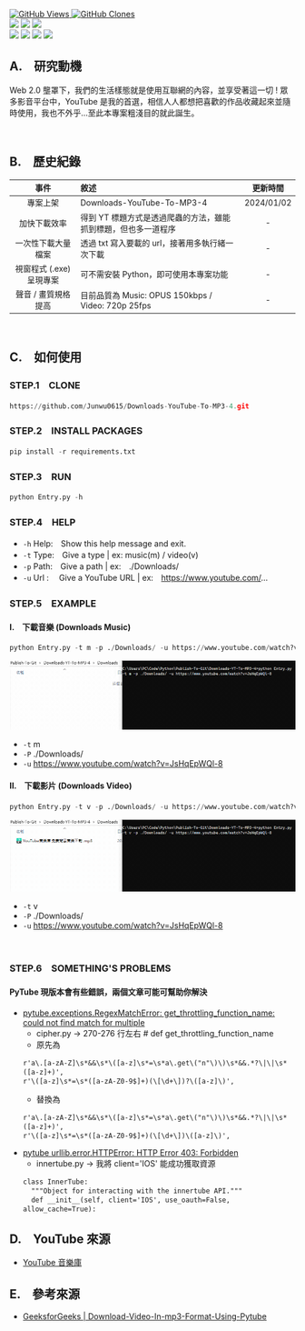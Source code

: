 <a href='https://github.com/Junwu0615/Downloads-YouTube-To-MP3-4'><img alt='GitHub Views' src='https://views.whatilearened.today/views/github/Junwu0615/Downloads-YouTube-To-MP3-4.svg'> 
<a href='https://github.com/Junwu0615/Downloads-YouTube-To-MP3-4'><img alt='GitHub Clones' src='https://img.shields.io/badge/dynamic/json?color=success&label=Clone&query=count_total&url=https://gist.githubusercontent.com/Junwu0615/acb7aeb93f554e94a7a6db8e909bc0c6/raw/Downloads-YouTube-To-MP3-4_clone.json&logo=github'> </br>
[![](https://img.shields.io/badge/Project-YouTube_Downloads-blue.svg?style=plastic)](https://github.com/Junwu0615/Downloads-YouTube-To-MP3-4) 
[![](https://img.shields.io/badge/Project-Web_Crawler-blue.svg?style=plastic)](https://github.com/Junwu0615/Downloads-YouTube-To-MP3-4) 
[![](https://img.shields.io/badge/Language-Python_3.12.0-blue.svg?style=plastic)](https://www.python.org/) </br>
[![](https://img.shields.io/badge/Package-PyTube_15.0.0-green.svg?style=plastic)](https://pypi.org/project/pytube/) 
[![](https://img.shields.io/badge/Package-BeautifulSoup_4.12.2-green.svg?style=plastic)](https://pypi.org/project/beautifulsoup4/) 
[![](https://img.shields.io/badge/Package-Requests_2.31.0-green.svg?style=plastic)](https://pypi.org/project/requests/) 
[![](https://img.shields.io/badge/Package-ArgumentParser_1.2.1-green.svg?style=plastic)](https://pypi.org/project/argumentparser/) 


## A.　研究動機
Web 2.0 壟罩下，我們的生活樣態就是使用互聯網的內容，並享受著這一切 ! 眾多影音平台中，YouTube 是我的首選，相信人人都想把喜歡的作品收藏起來並隨時使用，我也不外乎...至此本專案粗淺目的就此誕生。

<br/>

## B.　歷史紀錄
| 事件 | 敘述 | 更新時間 |
| :--: | :-- | :--: |
| 專案上架 | Downloads-YouTube-To-MP3-4 | 2024/01/02 |
| 加快下載效率 | 得到 YT 標題方式是透過爬蟲的方法，雖能抓到標題，但也多一道程序 | - |
| 一次性下載大量檔案 | 透過 txt 寫入要載的 url，接著用多執行緒一次下載 | - |
| 視窗程式 (.exe) 呈現專案 | 可不需安裝 Python，即可使用本專案功能 | - |
| 聲音 / 畫質規格提高 | 目前品質為 Music: OPUS 150kbps / Video: 720p 25fps | - |

<br/>

## C.　如何使用

### STEP.1　CLONE
```py
https://github.com/Junwu0615/Downloads-YouTube-To-MP3-4.git
```

### STEP.2　INSTALL PACKAGES
```py
pip install -r requirements.txt
```

### STEP.3　RUN
```py
python Entry.py -h
```

### STEP.4　HELP
- `-h` Help:　Show this help message and exit.
- `-t` Type:　Give a type | ex: music(m) / video(v)
- `-p` Path:　Give a path | ex:　./Downloads/
- `-u` Url :　 Give a YouTube URL | ex:　https://www.youtube.com/...

### STEP.5　EXAMPLE
#### I.　下載音樂 (Downloads Music)
```py
python Entry.py -t m -p ./Downloads/ -u https://www.youtube.com/watch?v=JsHqEpWQl-8
```
<img src="https://github.com/Junwu0615/Downloads-YouTube-To-MP3-4/blob/main/sample/music.gif">

- `-t` m
- `-P` ./Downloads/
- `-u` https://www.youtube.com/watch?v=JsHqEpWQl-8

#### II.　下載影片 (Downloads Video)
```py
python Entry.py -t v -p ./Downloads/ -u https://www.youtube.com/watch?v=JsHqEpWQl-8
```
<img src="https://github.com/Junwu0615/Downloads-YouTube-To-MP3-4/blob/main/sample/video.gif">

- `-t` v
- `-P` ./Downloads/
- `-u` https://www.youtube.com/watch?v=JsHqEpWQl-8

<br/>

### STEP.6　SOMETHING'S PROBLEMS
#### PyTube 現版本會有些錯誤，兩個文章可能可幫助你解決
- [pytube.exceptions.RegexMatchError: get_throttling_function_name: could not find match for multiple](https://stackoverflow.com/questions/68945080/pytube-exceptions-regexmatcherror-get-throttling-function-name-could-not-find)
  - cipher.py -> 270-276 行左右 # def get_throttling_function_name
  - 原先為
  ```
  r'a\.[a-zA-Z]\s*&&\s*\([a-z]\s*=\s*a\.get\("n"\)\)\s*&&.*?\|\|\s*([a-z]+)',
  r'\([a-z]\s*=\s*([a-zA-Z0-9$]+)(\[\d+\])?\([a-z]\)',
  ```
  - 替換為
  ```
  r'a\.[a-zA-Z]\s*&&\s*\([a-z]\s*=\s*a\.get\("n"\)\)\s*&&.*?\|\|\s*([a-z]+)',
  r'\([a-z]\s*=\s*([a-zA-Z0-9$]+)(\[\d+\])\([a-z]\)',
  ```
- [pytube urllib.error.HTTPError: HTTP Error 403: Forbidden](https://stackoverflow.com/questions/57094795/pytube-urllib-error-httperror-http-error-403-forbidden)
  - innertube.py -> 我將 client='IOS' 能成功獲取資源
  ```
  class InnerTube:
    """Object for interacting with the innertube API."""
    def __init__(self, client='IOS', use_oauth=False, allow_cache=True):
  ```

## D.　YouTube 來源
- [YouTube 音樂庫](https://www.youtube.com/watch?v=JsHqEpWQl-8)

## E.　參考來源
- [GeeksforGeeks | Download-Video-In-mp3-Format-Using-Pytube](https://www.geeksforgeeks.org/download-video-in-mp3-format-using-pytube/)